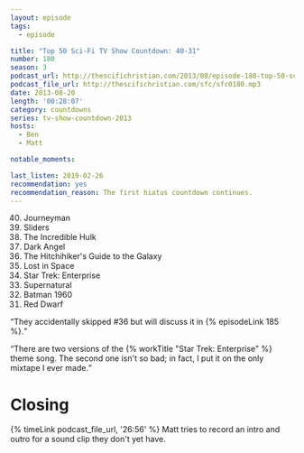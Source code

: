 ```yaml
---
layout: episode
tags:
  - episode

title: "Top 50 Sci-Fi TV Show Countdown: 40-31"
number: 180
season: 3
podcast_url: http://thescifichristian.com/2013/08/episode-180-top-50-sci-fi-tv-show-countdown-40-31/
podcast_file_url: http://thescifichristian.com/sfc/sfc0180.mp3
date: 2013-08-20
length: '00:28:07'
category: countdowns
series: tv-show-countdown-2013
hosts:
  - Ben
  - Matt

notable_moments:

last_listen: 2019-02-26
recommendation: yes
recommendation_reason: The first hiatus countdown continues.
---
```


<ol>
<li value="40">Journeyman
<li value="39">Sliders
<li value="38">The Incredible Hulk
<li value="37">Dark Angel
<li value="36">The Hitchihiker's Guide to the Galaxy 
<li value="35">Lost in Space
<li value="34">Star Trek: Enterprise
<li value="33">Supernatural
<li value="32">Batman 1960
<li value="31">Red Dwarf
</ol>

<q class="archivist">They accidentally skipped #36 but will discuss it in {% episodeLink 185 %}.</q>

<q class="archivist">There are two versions of the {% workTitle "Star Trek: Enterprise" %} theme song. The second one isn't so bad; in fact, I put it on the only mixtape I ever made.</q>



# Closing
{% timeLink podcast_file_url, '26:56' %} Matt tries to record an intro and outro for a sound clip they don't yet have.